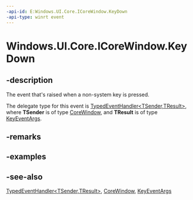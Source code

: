 ```yaml
---
-api-id: E:Windows.UI.Core.ICoreWindow.KeyDown
-api-type: winrt event
---
```


<!-- Event syntax
abstract public event Windows.Foundation.TypedEventHandler KeyDown<Windows.UI.Core.CoreWindow,  Windows.UI.Core.KeyEventArgs>
-->

# Windows.UI.Core.ICoreWindow.KeyDown

## -description

The event that's raised when a non-system key is pressed.

The delegate type for this event is [TypedEventHandler\<TSender,TResult\>](/uwp/api/windows.foundation.typedeventhandler-2), where **TSender** is of type [CoreWindow](/uwp/api/windows.ui.core.corewindow?view=winrt-19041), and **TResult** is of type [KeyEventArgs](/uwp/api/windows.ui.core.keyeventargs).

## -remarks

## -examples

## -see-also

[TypedEventHandler\<TSender,TResult\>](/uwp/api/windows.foundation.typedeventhandler-2), [CoreWindow](/uwp/api/windows.ui.core.corewindow?view=winrt-19041), [KeyEventArgs](/uwp/api/windows.ui.core.keyeventargs)
